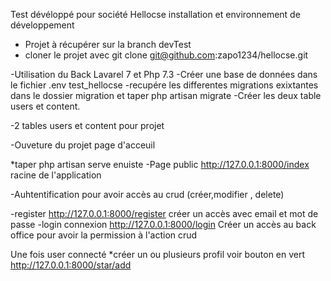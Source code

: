 Test dévéloppé pour société Hellocse
installation et environnement de développement 
- Projet à récupérer sur la branch devTest
- cloner le projet avec git clone git@github.com:zapo1234/hellocse.git

-Utilisation du Back Lavarel 7 et Php 7.3
-Créer une base de données dans le fichier .env test_hellocse
-recupére les differentes migrations exixtantes dans le dossier migration et taper php artisan migrate
-Créer les deux table users et content.

-2 tables users et content pour projet

-Ouveture du projet page d'acceuil

*taper php artisan serve enuiste
-Page public  http://127.0.0.1:8000/index racine de l'application 

-Auhtentification pour avoir accès au crud (créer,modifier , delete)

-register  http://127.0.0.1:8000/register créer un accès avec email et mot de passe 
-login connexion http://127.0.0.1:8000/login Créer un accès au back office pour avoir la permission à l'action crud

Une fois user connecté
*créer un ou plusieurs  profil voir bouton en vert  http://127.0.0.1:8000/star/add
